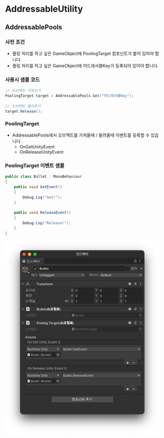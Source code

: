 # AddressableUtility

## AddressablePools

### 사전 조건
- 풀링 처리를 하고 싶은 GameObject에 PoolingTarget 컴포넌트가 붙어 있어야 합니다. 
- 풀링 처리를 하고 싶은 GameObject에 어드레서블Key가 등록되어 있어야 합니다.

### 사용시 샘플 코드
```csharp
// 오브젝트 가져오기
PoolingTarget target = AddressablePools.Get("어드레서블Key");

// 오브젝트 돌려주기
target.Release();
```

### PoolingTarget
- AddressablePools에서 오브젝트를 가져올때 / 돌려줄때 이벤트를 등록할 수 있습니다.
  - OnGetUnityEvent 
  - OnReleaseUnityEvent

### PoolingTarget 이벤트 샘플

```csharp
public class Bullet : MonoBehaviour
{
    public void GetEvent()
    {
        Debug.Log("Get!");
    }
    
    public void ReleaseEvent()
    {
        Debug.Log("Release!");
    }
}
```

![sample_001.png](./Documentation~/sample_001.png)
